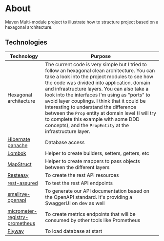 # About

Maven Multi-module project to illustrate how to structure project based on a hexagonal architecture.

## Technologies

| Technology | Purpose |
| ---------- |----------|
|Hexagonal architecture| The current code is very simple but I tried to follow an hexagonal clean architecture. You can take a look into the project modules to see how the code was divided into application, domain and infrastructure layers. You can also take a look into the interfaces I'm using as "ports" to avoid layer couplings. I think that it could be interesting to understand the difference between the `Prop` entity at domain level (I will try to complete this example with some DDD concepts), and the `PropEntity` at the infrastructure layer. |
| [Hibernate panache](https://quarkus.io/guides/hibernate-orm-panache) | Database access |
| [Lombok](https://projectlombok.org/) | Helper to create builders, setters, getters, etc|
| [MapStruct](https://mapstruct.org/) | Helper to create mappers to pass objects between the different layers |
| [Resteasy](https://quarkus.io/guides/rest-json) | To create the rest API resources |
| [rest-assured](https://rest-assured.io/) | To test the rest API endpoints |
| [smallrye-openapi](https://github.com/smallrye/smallrye-open-api) | To generate our API documentation based on the OpenAPI standard. It's providing a SwaggerUI on dev as well |
| [micrometer-registry-prometheus](https://github.com/micrometer-metrics/micrometer) | To create metrics endpoints that will be consumed by other tools like Prometheus |
| [Flyway](https://flywaydb.org/) | To load database at start |
